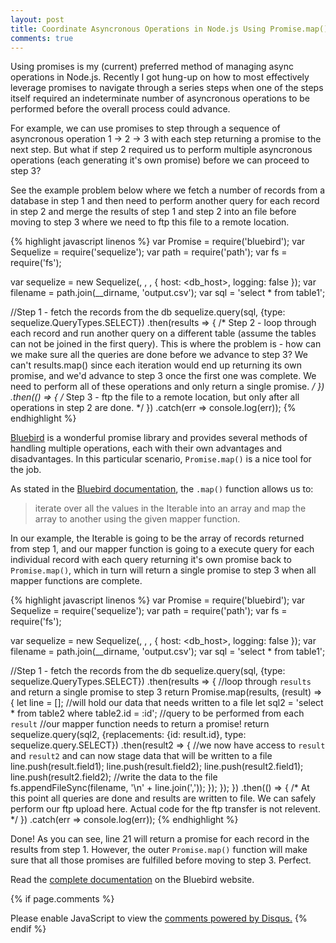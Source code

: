 ```yaml
---
layout: post
title: Coordinate Asyncronous Operations in Node.js Using Promise.map()
comments: true
---
```


Using promises is my (current) preferred method of managing async operations in Node.js. Recently I got hung-up on how to most effectively leverage promises to navigate through a series steps when one of the steps itself required an indeterminate number of asyncronous operations to be performed before the overall process could advance.

For example, we can use promises to step through a sequence of asyncronous operation 1 -> 2 -> 3 with each step returning a promise to the next step. But what if step 2 required us to perform multiple asyncronous operations (each generating it's own promise) before we can proceed to step 3?

See the example problem below where we fetch a number of records from a database in step 1 and then need to perform another query for each record in step 2 and merge the results of step 1 and step 2 into an file before moving to step 3 where we need to ftp this file to a remote location.

{% highlight javascript linenos %}
var Promise = require('bluebird');
var Sequelize = require('sequelize');
var path = require('path');
var fs = require('fs');

var sequelize = new Sequelize(<database>, <username>, <password>, {
    host: <db_host>,
    logging: false
});
var filename = path.join(__dirname, 'output.csv');
var sql = 'select * from table1';

//Step 1 - fetch the records from the db
sequelize.query(sql, {type: sequelize.QueryTypes.SELECT})
    .then(results => {
        /*
        Step 2 - loop through each record and run another query
        on a different table (assume the tables can not be joined in
        the first query). This is where the problem is - how can we
        make sure all the queries are done before we advance to step 3?
        We can't results.map() since each iteration would end up returning
        its own promise, and we'd advance to step 3 once the first one
        was complete. We need to perform all of these operations and
        only return a single promise.
        */
    })
    .then(() => {
        /*
        Step 3 - ftp the file to a remote location, but only after
        all operations in step 2 are done.
        */
    })
    .catch(err => console.log(err));
{% endhighlight %}


[Bluebird](http://bluebirdjs.com/docs/getting-started.html) is a wonderful promise library and provides several methods of handling multiple operations, each with their own advantages and disadvantages. In this particular scenario, `Promise.map()` is a nice tool for the job.

As stated in the [Bluebird documentation](http://bluebirdjs.com/docs/api/promise.map.html), the `.map()` function allows us to:
> iterate over all the values in the Iterable into an array and map the array to another using the given mapper function.

In our example, the Iterable is going to be the array of records returned from step 1, and our mapper function is going to a execute query for each individual record with each query returning it's own promise back to `Promise.map()`, which in turn will return a single promise to step 3 when all mapper functions are complete.

{% highlight javascript linenos %}
var Promise = require('bluebird');
var Sequelize = require('sequelize');
var path = require('path');
var fs = require('fs');

var sequelize = new Sequelize(<database>, <username>, <password>, {
    host: <db_host>,
    logging: false
});
var filename = path.join(__dirname, 'output.csv');
var sql = 'select * from table1';

//Step 1 - fetch the records from the db
sequelize.query(sql, {type: sequelize.QueryTypes.SELECT})
    .then(results => {
      //loop through `results` and return a single promise to step 3
      return Promise.map(results, (result) => {
        let line = []; //will hold our data that needs written to a file
        let sql2 = 'select * from table2 where table2.id = :id'; //query to be performed from each `result`
        //our mapper function needs to return a promise!
        return sequelize.query(sql2, {replacements: {id: result.id}, type: sequelize.query.SELECT})
          .then(result2 => {
            //we now have access to `result` and `result2` and can now stage data that will be written to a file
            line.push(result.field1);
            line.push(result.field2);
            line.push(result2.field1);
            line.push(result2.field2);
            //write the data to the file
            fs.appendFileSync(filename, '\n' + line.join(','));
          });
      });
    })
    .then(() => {
      /*
      At this point all queries are done and results are written to file. We
      can safely perform our ftp upload here. Actual code for
      the ftp transfer is not relevent.
      */
    })
    .catch(err => console.log(err));
{% endhighlight %}

Done! As you can see, line 21 will return a promise for each record in the results from step 1. However, the outer `Promise.map()` function will make sure that all those promises are fulfilled before moving to step 3. Perfect.

Read the [complete documentation](http://bluebirdjs.com/docs/api/promise.map.html) on the Bluebird website.

{% if page.comments %}
<div id="disqus_thread"></div>
<script>

/**
*  RECOMMENDED CONFIGURATION VARIABLES: EDIT AND UNCOMMENT THE SECTION BELOW TO INSERT DYNAMIC VALUES FROM YOUR PLATFORM OR CMS.
*  LEARN WHY DEFINING THESE VARIABLES IS IMPORTANT: https://disqus.com/admin/universalcode/#configuration-variables*/
/*
var disqus_config = function () {
this.page.url = PAGE_URL;  // Replace PAGE_URL with your page's canonical URL variable
this.page.identifier = PAGE_IDENTIFIER; // Replace PAGE_IDENTIFIER with your page's unique identifier variable
};
*/
(function() { // DON'T EDIT BELOW THIS LINE
var d = document, s = d.createElement('script');
s.src = '//stvmlbrn.disqus.com/embed.js';
s.setAttribute('data-timestamp', +new Date());
(d.head || d.body).appendChild(s);
})();
</script>
<noscript>Please enable JavaScript to view the <a href="https://disqus.com/?ref_noscript">comments powered by Disqus.</a></noscript>
{% endif %}
